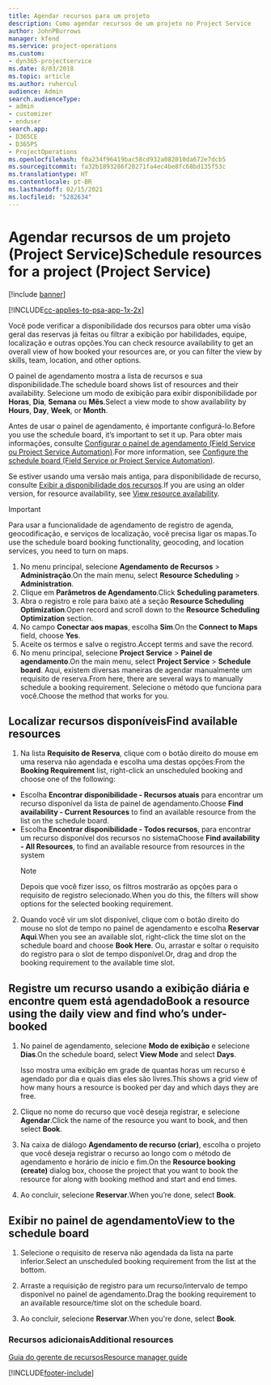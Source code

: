 ```yaml
---
title: Agendar recursos para um projeto
description: Como agendar recursos de um projeto no Project Service
author: JohnPBurrows
manager: kfend
ms.service: project-operations
ms.custom:
- dyn365-projectservice
ms.date: 8/03/2018
ms.topic: article
ms.author: ruhercul
audience: Admin
search.audienceType:
- admin
- customizer
- enduser
search.app:
- D365CE
- D365PS
- ProjectOperations
ms.openlocfilehash: f0a234f96419bac58cd932a082010da672e7dcb5
ms.sourcegitcommit: fa32b1893286f20271fa4ec4be8fc68bd135f53c
ms.translationtype: HT
ms.contentlocale: pt-BR
ms.lasthandoff: 02/15/2021
ms.locfileid: "5282634"
---
```

# <a name="schedule-resources-for-a-project-project-service"></a><span data-ttu-id="a7bd9-103">Agendar recursos de um projeto (Project Service)</span><span class="sxs-lookup"><span data-stu-id="a7bd9-103">Schedule resources for a project (Project Service)</span></span>

[!include [banner](../includes/psa-now-project-operations.md)]

[!INCLUDE[cc-applies-to-psa-app-1x-2x](../includes/cc-applies-to-psa-app-1x-2x.md)]

<span data-ttu-id="a7bd9-104">Você pode verificar a disponibilidade dos recursos para obter uma visão geral das reservas já feitas ou filtrar a exibição por habilidades, equipe, localização e outras opções.</span><span class="sxs-lookup"><span data-stu-id="a7bd9-104">You can check resource availability to get an overall view of how booked your resources are, or you can filter the view by skills, team, location, and other options.</span></span>  
  
<span data-ttu-id="a7bd9-105">O painel de agendamento mostra a lista de recursos e sua disponibilidade.</span><span class="sxs-lookup"><span data-stu-id="a7bd9-105">The schedule board shows list of resources and their availability.</span></span> <span data-ttu-id="a7bd9-106">Selecione um modo de exibição para exibir disponibilidade por **Horas**, **Dia**, **Semana** ou **Mês**.</span><span class="sxs-lookup"><span data-stu-id="a7bd9-106">Select a view mode to show availability by **Hours**, **Day**, **Week**, or **Month**.</span></span>  
  
<span data-ttu-id="a7bd9-107">Antes de usar o painel de agendamento, é importante configurá-lo.</span><span class="sxs-lookup"><span data-stu-id="a7bd9-107">Before you use the schedule board, it’s important to set it up.</span></span> <span data-ttu-id="a7bd9-108">Para obter mais informações, consulte [Configurar o painel de agendamento (Field Service ou Project Service Automation)](https://docs.microsoft.com/dynamics365/field-service/configure-schedule-board).</span><span class="sxs-lookup"><span data-stu-id="a7bd9-108">For more information, see [Configure the schedule board (Field Service or Project Service Automation)](https://docs.microsoft.com/dynamics365/field-service/configure-schedule-board).</span></span>
  
<span data-ttu-id="a7bd9-109">Se estiver usando uma versão mais antiga, para disponibilidade de recurso, consulte [Exibir a disponibilidade dos recursos](../psa/view-resource-availability.md).</span><span class="sxs-lookup"><span data-stu-id="a7bd9-109">If you are using an older version, for resource availability, see [View resource availability](../psa/view-resource-availability.md).</span></span>  

> [!IMPORTANT]
>  <span data-ttu-id="a7bd9-110">Para usar a funcionalidade de agendamento de registro de agenda, geocodificação, e serviços de localização, você precisa ligar os mapas.</span><span class="sxs-lookup"><span data-stu-id="a7bd9-110">To use the schedule board booking functionality, geocoding, and location services, you need to turn on maps.</span></span>  
> 
> 1. <span data-ttu-id="a7bd9-111">No menu principal, selecione **Agendamento de Recursos** > **Administração**.</span><span class="sxs-lookup"><span data-stu-id="a7bd9-111">On the main menu, select **Resource Scheduling** > **Administration**.</span></span>  
> 2. <span data-ttu-id="a7bd9-112">Clique em **Parâmetros de Agendamento**.</span><span class="sxs-lookup"><span data-stu-id="a7bd9-112">Click **Scheduling parameters**.</span></span>  
> 3. <span data-ttu-id="a7bd9-113">Abra o registro e role para baixo até a seção **Resource Scheduling Optimization**.</span><span class="sxs-lookup"><span data-stu-id="a7bd9-113">Open record and scroll down to the **Resource Scheduling Optimization** section.</span></span>  
> 4. <span data-ttu-id="a7bd9-114">No campo **Conectar aos mapas**, escolha **Sim**.</span><span class="sxs-lookup"><span data-stu-id="a7bd9-114">On the **Connect to Maps** field, choose **Yes**.</span></span>  
> 5. <span data-ttu-id="a7bd9-115">Aceite os termos e salve o registro.</span><span class="sxs-lookup"><span data-stu-id="a7bd9-115">Accept terms and save the record.</span></span>  
> 6. <span data-ttu-id="a7bd9-116">No menu principal, selecione **Project Service** > **Painel de agendamento**.</span><span class="sxs-lookup"><span data-stu-id="a7bd9-116">On the main menu, select **Project Service** > **Schedule board**.</span></span> <span data-ttu-id="a7bd9-117">Aqui, existem diversas maneiras de agendar manualmente um requisito de reserva.</span><span class="sxs-lookup"><span data-stu-id="a7bd9-117">From here, there are several ways to manually schedule a booking requirement.</span></span> <span data-ttu-id="a7bd9-118">Selecione o método que funciona para você.</span><span class="sxs-lookup"><span data-stu-id="a7bd9-118">Choose the method that works for you.</span></span>
  
## <a name="find-available-resources"></a><span data-ttu-id="a7bd9-119">Localizar recursos disponíveis</span><span class="sxs-lookup"><span data-stu-id="a7bd9-119">Find available resources</span></span>

1.  <span data-ttu-id="a7bd9-120">Na lista **Requisito de Reserva**, clique com o botão direito do mouse em uma reserva não agendada e escolha uma destas opções:</span><span class="sxs-lookup"><span data-stu-id="a7bd9-120">From the **Booking Requirement** list, right-click an unscheduled booking and choose one of the following:</span></span>  
  
- <span data-ttu-id="a7bd9-121">Escolha **Encontrar disponibilidade - Recursos atuais** para encontrar um recurso disponível da lista de painel de agendamento.</span><span class="sxs-lookup"><span data-stu-id="a7bd9-121">Choose **Find availability - Current Resources** to find an available resource from the list on the schedule board.</span></span>  
- <span data-ttu-id="a7bd9-122">Escolha **Encontrar disponibilidade - Todos recursos**, para encontrar um recurso disponível dos recursos no sistema</span><span class="sxs-lookup"><span data-stu-id="a7bd9-122">Choose **Find availability - All Resources**, to find an available resource from resources in the system</span></span>  
   > [!NOTE]
   >  <span data-ttu-id="a7bd9-123">Depois que você fizer isso, os filtros mostrarão as opções para o requisito de registro selecionado.</span><span class="sxs-lookup"><span data-stu-id="a7bd9-123">When you do this, the filters will show options for the selected booking requirement.</span></span>  
  
2. <span data-ttu-id="a7bd9-124">Quando você vir um slot disponível, clique com o botão direito do mouse no slot de tempo no painel de agendamento e escolha **Reservar Aqui**.</span><span class="sxs-lookup"><span data-stu-id="a7bd9-124">When you see an available slot, right-click the time slot on the schedule board and choose **Book Here**.</span></span> <span data-ttu-id="a7bd9-125">Ou, arrastar e soltar o requisito do registro para o slot de tempo disponível.</span><span class="sxs-lookup"><span data-stu-id="a7bd9-125">Or, drag and drop the booking requirement to the available time slot.</span></span>  
  

## <a name="book-a-resource-using-the-daily-view-and-find-whos-under-booked"></a><span data-ttu-id="a7bd9-126">Registre um recurso usando a exibição diária e encontre quem está agendado</span><span class="sxs-lookup"><span data-stu-id="a7bd9-126">Book a resource using the daily view and find who’s under-booked</span></span>
  
1.  <span data-ttu-id="a7bd9-127">No painel de agendamento, selecione **Modo de exibição** e selecione **Dias**.</span><span class="sxs-lookup"><span data-stu-id="a7bd9-127">On the schedule board, select **View Mode** and select **Days**.</span></span>  
  
    <span data-ttu-id="a7bd9-128">Isso mostra uma exibição em grade de quantas horas um recurso é agendado por dia e quais dias eles são livres.</span><span class="sxs-lookup"><span data-stu-id="a7bd9-128">This shows a grid view of how many hours a resource is booked per day and which days they are free.</span></span>  
  
2.  <span data-ttu-id="a7bd9-129">Clique no nome do recurso que você deseja registrar, e selecione **Agendar**.</span><span class="sxs-lookup"><span data-stu-id="a7bd9-129">Click the name of the resource you want to book, and then select **Book**.</span></span>  
  
3.  <span data-ttu-id="a7bd9-130">Na caixa de diálogo **Agendamento de recurso (criar)**, escolha o projeto que você deseja registrar o recurso ao longo com o método de agendamento e horário de início e fim.</span><span class="sxs-lookup"><span data-stu-id="a7bd9-130">On the **Resource booking (create)** dialog box, choose the project that you want to book the resource for along with booking method and start and end times.</span></span>  
  
4.  <span data-ttu-id="a7bd9-131">Ao concluir, selecione **Reservar**.</span><span class="sxs-lookup"><span data-stu-id="a7bd9-131">When you’re done, select **Book**.</span></span>  
  
## <a name="view-to-the-schedule-board"></a><span data-ttu-id="a7bd9-132">Exibir no painel de agendamento</span><span class="sxs-lookup"><span data-stu-id="a7bd9-132">View to the schedule board</span></span>
  
1.  <span data-ttu-id="a7bd9-133">Selecione o requisito de reserva não agendada da lista na parte inferior.</span><span class="sxs-lookup"><span data-stu-id="a7bd9-133">Select an unscheduled booking requirement from the list at the bottom.</span></span>  
  
2.  <span data-ttu-id="a7bd9-134">Arraste a requisição de registro para um recurso/intervalo de tempo disponível no painel de agendamento.</span><span class="sxs-lookup"><span data-stu-id="a7bd9-134">Drag the booking requirement to an available resource/time slot on the schedule board.</span></span>  
  
3.  <span data-ttu-id="a7bd9-135">Ao concluir, selecione **Reservar**.</span><span class="sxs-lookup"><span data-stu-id="a7bd9-135">When you're done, select **Book**.</span></span>  
  
### <a name="additional-resources"></a><span data-ttu-id="a7bd9-136">Recursos adicionais</span><span class="sxs-lookup"><span data-stu-id="a7bd9-136">Additional resources</span></span>  
 [<span data-ttu-id="a7bd9-137">Guia do gerente de recursos</span><span class="sxs-lookup"><span data-stu-id="a7bd9-137">Resource manager guide</span></span>](../psa/resource-manager-guide.md)


[!INCLUDE[footer-include](../includes/footer-banner.md)]